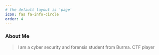 ```yaml
---
# the default layout is 'page'
icon: fas fa-info-circle
order: 4
---
```


### **About Me**

>I am a cyber security and forensis student from Burma.
>CTF player


